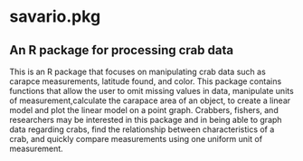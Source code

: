 # savario.pkg

## An R package for processing crab data

This is an R package that focuses on manipulating crab data such as carapce measurements,
latitude found, and color. This package contains functions that allow the user to omit missing values in data, manipulate 
units of measurement,calculate the carapace area of an object, to create a 
linear model and plot the linear model on a point graph. 
Crabbers, fishers, and researchers may be interested in this package and in being able to 
graph data regarding crabs, find the relationship between characteristics of a 
crab, and quickly compare measurements using one uniform unit of measurement.